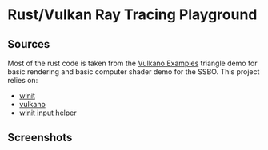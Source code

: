 # Rust/Vulkan Ray Tracing Playground

## Sources

Most of the rust code is taken from the [Vulkano Examples](https://github.com/vulkano-rs/vulkano-examples) triangle demo for basic rendering and basic computer shader demo for the SSBO. This project relies on:

 - [winit](https://github.com/rust-windowing/winit)
 - [vulkano](https://github.com/vulkano-rs/vulkano)
 - [winit input helper](https://github.com/rukai/winit_input_helper)

## Screenshots

